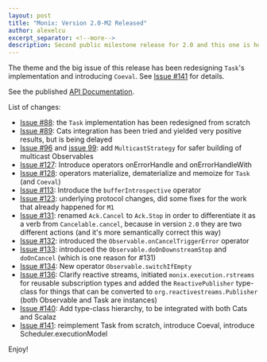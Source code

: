 ```yaml
---
layout: post
title: "Monix: Version 2.0-M2 Released"
author: alexelcu
excerpt_separator: <!--more-->
description: Second public milestone release for 2.0 and this one is huge as well.
---
```


The theme and the big issue of this release has been redesigning
`Task`'s implementation and introducing `Coeval`. See
[Issue #141](https://github.com/monix/monix/issues/141) for details.

<!--more-->

See the published [API Documentation](/api/2.0-M2/).

List of changes:
 
- [Issue #88](https://github.com/monix/monix/issues/88): the `Task` implementation
  has been redesigned from scratch
- [Issue #89](https://github.com/monix/monix/issues/89): Cats integration 
  has been tried and yielded very positive results, but is being delayed 
- [Issue #96](https://github.com/monix/monix/issues/96) 
  and [issue 99](https://github.com/monix/monix/issues/99): add `MulticastStrategy` for
  safer building of multicast Observables
- [Issue #127](https://github.com/monix/monix/issues/127):
  Introduce operators onErrorHandle and onErrorHandleWith
- [Issue #128](https://github.com/monix/monix/issues/128): operators 
  materialize, dematerialize and memoize for `Task` (and `Coeval`)
- [Issue #113](https://github.com/monix/monix/issues/113): Introduce the `bufferIntrospective`
  operator
- [Issue #123](https://github.com/monix/monix/issues/123): underlying protocol 
  changes, did some fixes for the work that already happened for `M1`
- [Issue #131](https://github.com/monix/monix/issues/131): renamed `Ack.Cancel`
  to `Ack.Stop` in order to differentiate it as a verb from `Cancelable.cancel`,
  because in version `2.0` they are two different actions 
  (and it's more semantically correct this way)
- [Issue #132](https://github.com/monix/monix/issues/132): introduced the
   `Observable.onCancelTriggerError` operator
- [Issue #133](https://github.com/monix/monix/issues/133): introduced the
   `Observable.doOnDownstreamStop` and `doOnCancel` 
   (which is one reason for #131)
- [Issue #134](https://github.com/monix/monix/issues/134): 
   New operator `Observable.switchIfEmpty`
- [Issue #136](https://github.com/monix/monix/issues/136): 
   Clarify reactive streams, initiated `monix.execution.rstreams` for 
   reusable subscription types and added the `ReactivePublisher` type-class
   for things that can be converted to `org.reactivestreams.Publisher`
   (both Observable and Task are instances)
- [Issue #140](https://github.com/monix/monix/issues/140): 
   Add type-class hierarchy, to be integrated with both Cats and Scalaz
- [Issue #141](https://github.com/monix/monix/issues/141): reimplement Task 
  from scratch, introduce Coeval, introduce Scheduler.executionModel

Enjoy!